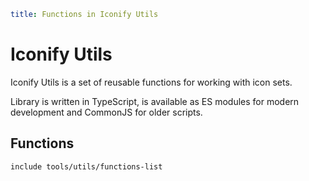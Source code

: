 ```yaml
title: Functions in Iconify Utils
```

# Iconify Utils

Iconify Utils is a set of reusable functions for working with icon sets.

Library is written in TypeScript, is available as ES modules for modern development and CommonJS for older scripts.

## Functions

`include tools/utils/functions-list`
